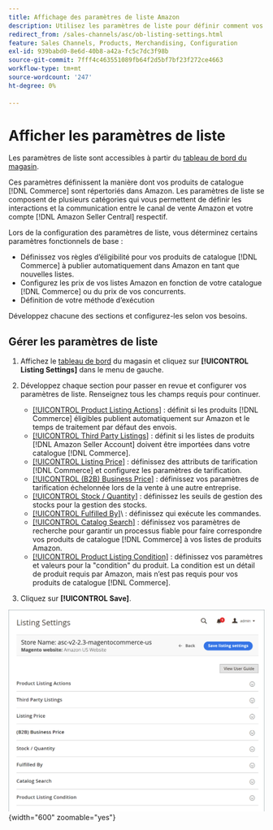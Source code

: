 ```yaml
---
title: Affichage des paramètres de liste Amazon
description: Utilisez les paramètres de liste pour définir comment vos  [!DNL Commerce] produits de catalogue sont répertoriés sur [!DNL Amazon Marketplace].
redirect_from: /sales-channels/asc/ob-listing-settings.html
feature: Sales Channels, Products, Merchandising, Configuration
exl-id: 939babd0-8e6d-40b8-a42a-fc5c7dc3f98b
source-git-commit: 7fff4c463551089fb64f2d5bf7bf23f272ce4663
workflow-type: tm+mt
source-wordcount: '247'
ht-degree: 0%

---
```


# Afficher les paramètres de liste

Les paramètres de liste sont accessibles à partir du [tableau de bord du magasin](./amazon-store-dashboard.md).

Ces paramètres définissent la manière dont vos produits de catalogue [!DNL Commerce] sont répertoriés dans Amazon. Les paramètres de liste se composent de plusieurs catégories qui vous permettent de définir les interactions et la communication entre le canal de vente Amazon et votre compte [!DNL Amazon Seller Central] respectif.

Lors de la configuration des paramètres de liste, vous déterminez certains paramètres fonctionnels de base :

- Définissez vos règles d’éligibilité pour vos produits de catalogue [!DNL Commerce] à publier automatiquement dans Amazon en tant que nouvelles listes.
- Configurez les prix de vos listes Amazon en fonction de votre catalogue [!DNL Commerce] ou du prix de vos concurrents.
- Définition de votre méthode d’exécution

Développez chacune des sections et configurez-les selon vos besoins.

## Gérer les paramètres de liste

1. Affichez le [tableau de bord](./amazon-store-dashboard.md) du magasin et cliquez sur **[!UICONTROL Listing Settings]** dans le menu de gauche.

1. Développez chaque section pour passer en revue et configurer vos paramètres de liste. Renseignez tous les champs requis pour continuer.

   - [[!UICONTROL Product Listing Actions]](./product-listing-actions.md) : définit si les produits [!DNL Commerce] éligibles publient automatiquement sur Amazon et le temps de traitement par défaut des envois.
   - [[!UICONTROL Third Party Listings]](./third-party-listing-settings.md) : définit si les listes de produits [!DNL Amazon Seller Account] doivent être importées dans votre catalogue [!DNL Commerce].
   - [[!UICONTROL Listing Price]](./listing-price.md) : définissez des attributs de tarification [!DNL Commerce] et configurez les paramètres de tarification.
   - [[!UICONTROL (B2B) Business Price]](./business-pricing.md) : définissez vos paramètres de tarification échelonnée lors de la vente à une autre entreprise.
   - [[!UICONTROL Stock / Quantity]](./stock-quantity.md) : définissez les seuils de gestion des stocks pour la gestion des stocks.
   - [[!UICONTROL Fulfilled By]](./fulfilled-by.md)\ : définissez qui exécute les commandes.
   - [[!UICONTROL Catalog Search]](./catalog-search.md) : définissez vos paramètres de recherche pour garantir un processus fiable pour faire correspondre vos produits de catalogue [!DNL Commerce] à vos listes de produits Amazon.
   - [[!UICONTROL Product Listing Condition]](./product-listing-condition.md) : définissez vos paramètres et valeurs pour la &quot;condition&quot; du produit. La condition est un détail de produit requis par Amazon, mais n’est pas requis pour vos produits de catalogue [!DNL Commerce].

1. Cliquez sur **[!UICONTROL Save]**.

![Paramètres de liste](assets/amazon-listing-settings.png){width="600" zoomable="yes"}
